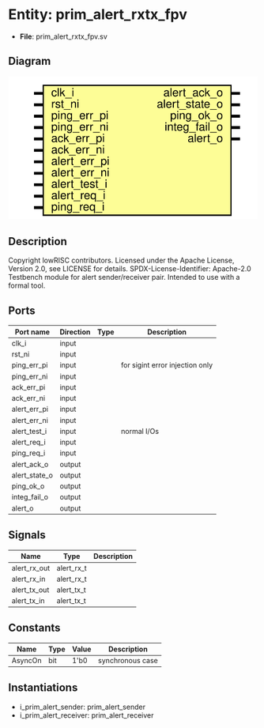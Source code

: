 # Entity: prim_alert_rxtx_fpv

- **File**: prim_alert_rxtx_fpv.sv
## Diagram

![Diagram](prim_alert_rxtx_fpv.svg "Diagram")
## Description

Copyright lowRISC contributors.
 Licensed under the Apache License, Version 2.0, see LICENSE for details.
 SPDX-License-Identifier: Apache-2.0
 Testbench module for alert sender/receiver pair. Intended to use with
 a formal tool.
 
## Ports

| Port name     | Direction | Type | Description                     |
| ------------- | --------- | ---- | ------------------------------- |
| clk_i         | input     |      |                                 |
| rst_ni        | input     |      |                                 |
| ping_err_pi   | input     |      | for sigint error injection only |
| ping_err_ni   | input     |      |                                 |
| ack_err_pi    | input     |      |                                 |
| ack_err_ni    | input     |      |                                 |
| alert_err_pi  | input     |      |                                 |
| alert_err_ni  | input     |      |                                 |
| alert_test_i  | input     |      | normal I/Os                     |
| alert_req_i   | input     |      |                                 |
| ping_req_i    | input     |      |                                 |
| alert_ack_o   | output    |      |                                 |
| alert_state_o | output    |      |                                 |
| ping_ok_o     | output    |      |                                 |
| integ_fail_o  | output    |      |                                 |
| alert_o       | output    |      |                                 |
## Signals

| Name         | Type       | Description |
| ------------ | ---------- | ----------- |
| alert_rx_out | alert_rx_t |             |
| alert_rx_in  | alert_rx_t |             |
| alert_tx_out | alert_tx_t |             |
| alert_tx_in  | alert_tx_t |             |
## Constants

| Name    | Type | Value | Description       |
| ------- | ---- | ----- | ----------------- |
| AsyncOn | bit  | 1'b0  | synchronous case  |
## Instantiations

- i_prim_alert_sender: prim_alert_sender
- i_prim_alert_receiver: prim_alert_receiver
